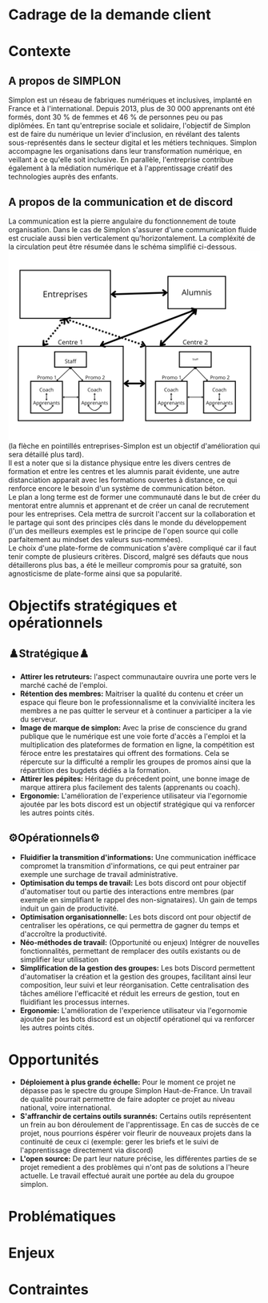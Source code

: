 # Cadrage de la demande client

# Contexte

## A propos de SIMPLON

Simplon est un réseau de fabriques numériques et inclusives, implanté en France et à l'international. Depuis 2013, plus de 30 000 apprenants ont été formés, dont 30 % de femmes et 46 % de personnes peu ou pas diplômées. En tant qu'entreprise sociale et solidaire, l'objectif de Simplon est de faire du numérique un levier d'inclusion, en révélant des talents sous-représentés dans le secteur digital et les métiers techniques. Simplon accompagne les organisations dans leur transformation numérique, en veillant à ce qu'elle soit inclusive. En parallèle, l'entreprise contribue également à la médiation numérique et à l'apprentissage créatif des technologies auprès des enfants.

## A propos de la communication et de discord

La communication est la pierre angulaire du fonctionnement de toute organisation. Dans le cas de Simplon s'assurer d'une communication fluide est cruciale aussi bien verticalement qu'horizontalement. La compléxité de la circulation peut être résumée dans le schéma simplifié ci-dessous.
![image](/./assets/img/schema-communication.png)
(la flèche en pointillés entreprises-Simplon est un objectif d'amélioration qui sera détaillé plus tard).<br>
Il est a noter que si la distance physique entre les divers centres de formation et entre les centres et les alumnis parait évidente, une autre distanciation apparait avec les formations ouvertes à distance, ce qui renforce encore le besoin d'un système de communication béton.<br>
Le plan a long terme est de former une communauté dans le but de créer du mentorat entre alumnis et apprenant et de créer un canal de recrutement pour les entreprises. Cela mettra de surcroit l'accent sur la collaboration et le partage qui sont des principes clés dans le monde du développement (l'un des meilleurs exemples est le principe de l'open source qui colle parfaitement au mindset des valeurs sus-nommées).<br>
Le choix d'une plate-forme de communication s'avère compliqué car il faut tenir compte de plusieurs critères. Discord, malgré ses défauts que nous détaillerons plus bas, a été le meilleur compromis pour sa gratuité, son agnosticisme de plate-forme ainsi que sa popularité.

# Objectifs stratégiques et opérationnels

## ♟️Stratégique♟️
- **Attirer les retruteurs:** l'aspect communautaire ouvrira une porte vers le marché caché de l'emploi. 
- **Rétention des membres:** Maitriser la qualité du contenu et créer un espace qui fleure bon le professionnalisme et la convivialité incitera les membres a ne pas quitter le serveur et à continuer a participer a la vie du serveur.
- **Image de marque de simplon:** Avec la prise de conscience du grand publique que le numérique est une voie forte d'accès a l'emploi et la multiplication des plateformes de formation en ligne, la compétition est féroce entre les prestataires qui offrent des formations. Cela se répercute sur la difficulté a remplir les groupes de promos ainsi que la répartition des bugdets dédiés a la formation. 
- **Attirer les pépites:** Héritage du précedent point, une bonne image de marque attirera plus facilement des talents (apprenants ou coach).
- **Ergonomie:** L'amélioration de l'experience utilisateur via l'egornomie ajoutée par les bots discord est un objectif stratégique qui va renforcer les autres points cités. 

## ⚙️Opérationnels⚙️
- **Fluidifier la transmition d'informations:** Une communication inéfficace compromet la transmition d'informations, ce qui peut entrainer par exemple une surchage de travail administrative.
- **Optimisation du temps de travail:** Les bots discord ont pour objectif d'automatiser tout ou partie des interactions entre membres (par exemple en simplifiant le rappel des non-signataires). Un gain de temps induit un gain de productivité.
- **Optimisation organisationnelle:** Les bots discord ont pour objectif de centraliser les opérations, ce qui permettra de gagner du temps et d'accroître la productivité.
- **Néo-méthodes de travail:** (Opportunité ou enjeux) Intégrer de nouvelles fonctionnalités, permettant de remplacer des outils existants ou de simplifier leur utilisation
- **Simplification de la gestion des groupes:** Les bots Discord permettent d'automatiser la création et la gestion des groupes, facilitant ainsi leur composition, leur suivi et leur réorganisation. Cette centralisation des tâches améliore l'efficacité et réduit les erreurs de gestion, tout en fluidifiant les processus internes.
- **Ergonomie:** L'amélioration de l'experience utilisateur via l'egornomie ajoutée par les bots discord est un objectif opérationel qui va renforcer les autres points cités. 

# Opportunités
- **Déploiement à plus grande échelle:** Pour le moment ce projet ne dépasse pas le spectre du groupe Simplon Haut-de-France. Un travail de qualité pourrait permettre de faire adopter ce projet au niveau national, voire international.
- **S'affranchir de certains outils surannés:** Certains outils représentent un frein au bon déroulement de l'apprentissage. En cas de succès de ce projet, nous pourrions éspérer voir fleurir de nouveaux projets dans la continuité de ceux ci (exemple: gerer les briefs et le suivi de l'apprentissage directement via discord)
- **L'open source:** De part leur nature précise, les différentes parties de se projet remedient a des problèmes qui n'ont pas de solutions a l'heure actuelle. Le travail effectué aurait une portée au dela du groupoe simplon.

# Problématiques

# Enjeux



# Contraintes